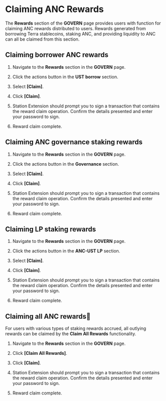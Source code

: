# Claiming ANC Rewards

The **Rewards** section of the **GOVERN** page provides users with function for claiming ANC rewards distributed to users. Rewards generated from borrowing Terra stablecoins, staking ANC, and providing liquidity to ANC can all be claimed from this section.

## Claiming borrower ANC rewards

1. Navigate to the **Rewards** section in the **GOVERN** page.



2. Click the actions button in the **UST borrow** section.



3. Select **\[Claim\]**.



4. Click **\[Claim\]**.



5. Station Extension should prompt you to sign a transaction that contains the reward claim operation. Confirm the details presented and enter your password to sign.



6. Reward claim complete.

## Claiming ANC governance staking rewards

1. Navigate to the **Rewards** section in the **GOVERN** page.



2. Click the actions button in the **Governance** section.



3. Select **\[Claim\]**.



4. Click **\[Claim\]**.



5. Station Extension should prompt you to sign a transaction that contains the reward claim operation. Confirm the details presented and enter your password to sign.



6. Reward claim complete.

## Claiming LP staking rewards

1. Navigate to the **Rewards** section in the **GOVERN** page.



2. Click the actions button in the **ANC-UST LP** section.



3. Select **\[Claim\]**.



4. Click **\[Claim\]**.



5. Station Extension should prompt you to sign a transaction that contains the reward claim operation. Confirm the details presented and enter your password to sign.



6. Reward claim complete.

## Claiming all ANC rewards

For users with various types of staking rewards accrued, all outlying rewards can be claimed by the **Claim All Rewards** functionality.

1. Navigate to the **Rewards** section in the **GOVERN** page.



2. Click **\[Claim All Rewards\]**.



3. Click **\[Claim\]**.



4. Station Extension should prompt you to sign a transaction that contains the reward claim operation. Confirm the details presented and enter your password to sign.



5. Reward claim complete.

